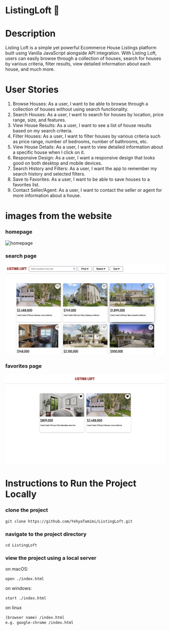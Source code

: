 # ListingLoft :house_with_garden:

# Description 
Listing Loft is a simple yet powerful Ecommerce House Listings platform built using Vanilla JavaScript alongside API integration. With Listing Loft, users can easily browse through a collection of houses, search for houses by various criteria, filter results, view detailed information about each house, and much more.


# User Stories
1. Browse Houses: As a user, I want to be able to browse through a collection of houses without using search functionality.
2. Search Houses: As a user, I want to search for houses by location, price range, size, and features.
3. View House Results: As a user, I want to see a list of house results based on my search criteria.
4. Filter Houses: As a user, I want to filter houses by various criteria such as price range, number of bedrooms, number of bathrooms, etc.
5. View House Details: As a user, I want to view detailed information about a specific house when I click on it.
6. Responsive Design: As a user, I want a responsive design that looks good on both desktop and mobile devices.
7. Search History and Filters: As a user, I want the app to remember my search history and selected filters.
8. Save to Favorites: As a user, I want to be able to save houses to a favorites list.
9. Contact Seller/Agent: As a user, I want to contact the seller or agent for more information about a house.

# images from the website

### homepage

![homepage](https://github.com/YehyaTamimi/ListingLoft/blob/main/images/homepage.png?raw=true)

### search page

![search](https://github.com/YehyaTamimi/ListingLoft/blob/main/images/search.png?raw=true)

### favorites page

![favorites](https://github.com/YehyaTamimi/ListingLoft/blob/main/images/favorites.png?raw=true)

# Instructions to Run the Project Locally

### clone the project
```
git clone https://github.com/YehyaTamimi/ListingLoft.git
```

### navigate to the project directory
```
cd ListingLoft
```

### view the project using a local server
on macOS:
```
open ./index.html
```

on windows:
```
start ./index.html
```

on linux
```
(browser name) /index.html
e.g. google-chrome /index.html
```
